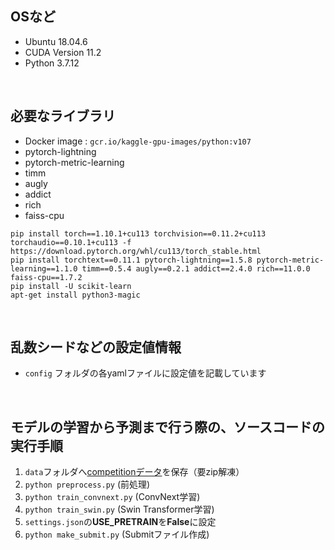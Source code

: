 ## OSなど
- Ubuntu 18.04.6
- CUDA Version 11.2
- Python 3.7.12

<br>

## 必要なライブラリ
- Docker image : `gcr.io/kaggle-gpu-images/python:v107`
- pytorch-lightning
- pytorch-metric-learning
- timm
- augly
- addict
- rich
- faiss-cpu
```
pip install torch==1.10.1+cu113 torchvision==0.11.2+cu113 torchaudio==0.10.1+cu113 -f https://download.pytorch.org/whl/cu113/torch_stable.html
pip install torchtext==0.11.1 pytorch-lightning==1.5.8 pytorch-metric-learning==1.1.0 timm==0.5.4 augly==0.2.1 addict==2.4.0 rich==11.0.0 faiss-cpu==1.7.2
pip install -U scikit-learn
apt-get install python3-magic
```

<br>

## 乱数シードなどの設定値情報
- `config` フォルダの各yamlファイルに設定値を記載しています

<br>

## モデルの学習から予測まで行う際の、ソースコードの実行手順
1. `data`フォルダへ[competitionデータ](https://www.nishika.com/competitions/22/data)を保存（要zip解凍）
2. `python preprocess.py` (前処理)
3. `python train_convnext.py` (ConvNext学習)
4. `python train_swin.py` (Swin Transformer学習)
5. `settings.json`の**USE_PRETRAIN**を**False**に設定
6. `python make_submit.py` (Submitファイル作成)
